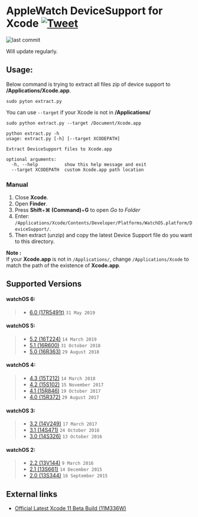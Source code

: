 # AppleWatch DeviceSupport for Xcode [![Tweet](https://img.shields.io/twitter/url/http/shields.io.svg?style=social)](https://twitter.com/intent/tweet?text=Check%20out%20Xcode-watchOS-DeviceSupport%20on%20GitHub&url=https://github.com/isatria/Xcode-watchOS-DeviceSupport)

![last commit](https://img.shields.io/github/last-commit/isatria/Xcode-watchOS-DeviceSupport.svg)


Will update regularly.

## Usage: ##
Below command is trying to extract all files zip of device support to **/Applications/Xcode.app**.

```pyton
sudo pyton extract.py
```

You can use `--target` if your Xcode is not in **/Applications/**

```pyton
sudo python extract.py --target /Document/Xcode.app
```

```
python extract.py -h
usage: extract.py [-h] [--target XCODEPATH]

Extract DeviceSupport files to Xcode.app

optional arguments:
  -h, --help          show this help message and exit
  --target XCODEPATH  custom Xcode.app path location
```
### Manual ###
1. Close **Xcode**.
2. Open **Finder**.
3. Press **Shift**+**⌘ (Command)**+**G** to open *Go to Folder*
4. Enter: `/Applications/Xcode/Contents/Developer/Platforms/WatchOS.platform/DeviceSupport/`.
5. Then extract (unzip) and copy the latest Device Support file do you want to this directory.

**Note :**  
If your **Xcode.app** is not in `/Applications/`, change `/Applications/Xcode` to match the path of the existence of **Xcode.app**.

## Supported Versions ##
#### watchOS 6: ####
> * [6.0 (17R5491t)](https://github.com/isatria/Xcode-watchOS-DeviceSupport/raw/master/src/6.0.zip) `31 May 2019`

#### watchOS 5: ####
> * [5.2 (16T224)](https://github.com/isatria/Xcode-watchOS-DeviceSupport/raw/master/src/5.2%20(16T224).zip) `14 March 2019`
> * [5.1 (16R600)](https://github.com/isatria/Xcode-watchOS-DeviceSupport/raw/master/src/5.1.zip) `31 October 2018`
> * [5.0 (16R363)](https://github.com/isatria/Xcode-watchOS-DeviceSupport/raw/master/src/5.0.zip) `29 August 2018`

#### watchOS 4: ####
> * [4.3 (15T212)](https://github.com/isatria/Xcode-watchOS-DeviceSupport/raw/master/src/4.3.zip) `14 March 2018`
> * [4.2 (15S102)](https://github.com/isatria/Xcode-watchOS-DeviceSupport/raw/master/src/4.2.zip) `15 November 2017`
> * [4.1 (15R846)](https://github.com/isatria/Xcode-watchOS-DeviceSupport/raw/master/src/4.1.zip) `19 October 2017`
> * [4.0 (15R372)](https://github.com/isatria/Xcode-watchOS-DeviceSupport/raw/master/src/4.0.zip) `29 August 2017`

#### watchOS 3: ####
> * [3.2 (14V249)](https://github.com/isatria/Xcode-watchOS-DeviceSupport/raw/master/src/3.2.zip) `17 March 2017`
> * [3.1 (14S471)](https://github.com/isatria/Xcode-watchOS-DeviceSupport/raw/master/src/3.1.zip) `24 October 2016`
> * [3.0 (14S326)](https://github.com/isatria/Xcode-watchOS-DeviceSupport/raw/master/src/3.0.zip) `13 October 2016`

#### watchOS 2: ####
> * [2.2 (13V144)](https://github.com/isatria/Xcode-watchOS-DeviceSupport/raw/master/src/2.2.zip) `9 March 2016`
> * [2.1 (13S661)](https://github.com/isatria/Xcode-watchOS-DeviceSupport/raw/master/src/2.1.zip) `14 December 2015`
> * [2.0 (13S344)](https://github.com/isatria/Xcode-watchOS-DeviceSupport/raw/master/src/2.0.zip) `16 September 2015`

## External links ##
* [Official Latest Xcode 11 Beta Build (11M336W)](https://developer.apple.com/services-account/download?path=/WWDC_2019/Xcode_11_Beta/Xcode_11_Beta.xip)

